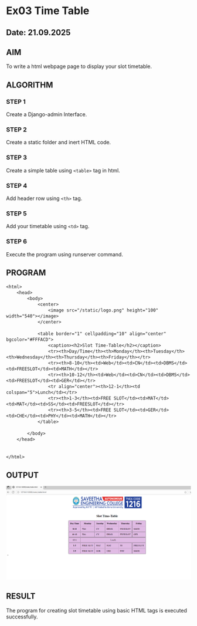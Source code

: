 # Ex03 Time Table
## Date: 21.09.2025

## AIM
To write a html webpage page to display your slot timetable.

## ALGORITHM
### STEP 1
Create a Django-admin Interface.

### STEP 2
Create a static folder and inert HTML code.

### STEP 3
Create a simple table using ```<table>``` tag in html.

### STEP 4
Add header row using ```<th>``` tag.

### STEP 5
Add your timetable using ```<td>``` tag.

### STEP 6
Execute the program using runserver command.

## PROGRAM
```
<html>
    <head>
        <body>
            <center>
                <image src="/static/logo.png" height="100" width="540"></image>
            </center>

            <table border="1" cellpadding="10" align="center" bgcolor="#FFFACD">
                <caption><h2>Slot Time-Table</h2></caption>
                <tr><th>Day/Time</th><th>Monday</th><th>Tuesday</th><th>Wednesday</th><th>Thursday</th><th>Friday</th></tr>
                <tr><th>8-10</th><td>Web</td><td>CN</td><td>DBMS</td><td>FREESLOT</td><td>MATH</td></tr>
                <tr><th>10-12</th><td>Web</td><td>CN</td><td>DBMS</td><td>FREESLOT</td><td>GER</td></tr>
                <tr align="center"><th>12-1</th><td colspan="5">Lunch</td></tr>
                <tr><th>1-3</th><td>FREE SLOT</td><td>MAT</td><td>MAT</td><td>SS</td><td>FREESLOT</td></tr>
                <tr><th>3-5</th><td>FREE SLOT</td><td>GER</td><td>CHE</td><td>PHY</td><td>MATH</td></tr>
            </table>

        </body>
    </head>


</html>
```
## OUTPUT
![alt text](<Screenshot 2025-09-21 213039.png>)










## RESULT
The program for creating slot timetable using basic HTML tags is executed successfully.
